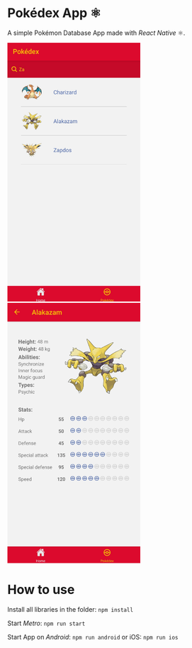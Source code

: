 # Pokédex App ⚛

A simple Pokémon Database App made with *React Native* ⚛.

<p float="left">
  <img src="pokedex1.png" width="300" />
  <img src="pokedex2.png" width="300" /> 
</p>

# How to use

Install all libraries in the folder: ``npm install``

Start *Metro*: ``npm run start``

Start App on *Android*: ``npm run android`` or iOS: ``npm run ios``
